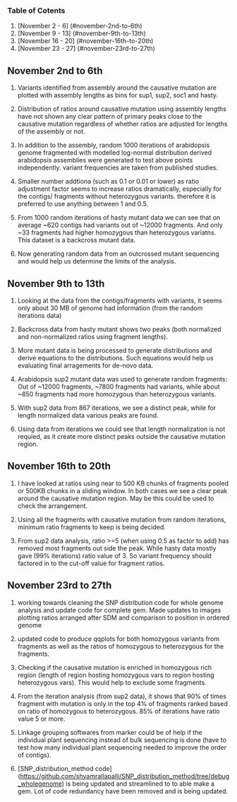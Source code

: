 ### Table of Cotents
1. [November 2 - 6]  (#november-2nd-to-6th)
2. [November 9 - 13]  (#november-9th-to-13th)
3. [November 16 - 20]  (#november-16th-to-20th)
4. [November 23 - 27]  (#november-23rd-to-27th)

## November 2nd to 6th

1. Variants identified from assembly around the causative mutation are plotted with assembly lengths as bins for sup1, sup2, soc1 and hasty.

2. Distribution of ratios around causative mutation using assembly lengths have not shown any clear pattern of primary peaks close to the causative mutation regardless of whether ratios are adjusted for lengths of the assembly or not.

3. In addition to the assembly, random 1000 iterations of arabidopsis genome fragmented with modelled log-normal distribution derived arabidopsis assemblies were generated to test above points independently. variant frequencies are taken from published studies.

4. Smaller number addtiona (such as 0.1 or 0.01 or lower) as ratio adjustment factor seems to increase ratios dramatically, especially for the contigs/ fragments without heterozygous variants. therefore it is preferred to use anything between 1 and 0.5.

5. From 1000 random iterations of hasty mutant data we can see that on average ~620 contigs had variants out of ~12000 fragments. And only ~33 fragments had higher homozygous than heterozygous variatns. This dataset is a backcross mutant data. 

6. Now generating random data from an outcrossed mutant sequencing and would help us determine the limits of the analysis.


## November 9th to 13th

1. Looking at the data from the contigs/fragments with variants, it seems only about 30 MB of genome had information (from the random iterations data)

2. Backcross data from hasty mutant shows two peaks (both normalized and non-normalized ratios using fragment lengths).

3. More mutant data is being processed to generate distributions and derive equations to the distributions. Such equations would help us evaluating final arragements for de-novo data.

4. Arabidopsis sup2 mutant data was used to generate random fragments: Out of ~12000 fragments, ~7800 fragments had variants, while about ~850 fragments had more homozygous than heterozygous variants.

5. With sup2 data from 867 iterations, we see a distinct peak, while for length normalized data various peaks are found.

6. Using data from iterations we could see that length normalization is not requied, as it create more distinct peaks outside the causative mutation region.


## November 16th to 20th

1. I have looked at ratios using near to 500 KB chunks of fragments pooled or 500KB chunks in a sliding window. In both cases we see a clear peak around the causative mutation region. May be this could be used to check the arrangement.

2. Using all the fragments with causative mutation from random iterations, minimum ratio fragments to keep is being decided.

3. From sup2 data analysis, ratio >=5 (when using 0.5 as factor to add) has removed most fragments out side the peak. While hasty data mostly gave (99% iterations) ratio value of 3. So variant frequency should factored in to the cut-off value for fragment ratios.


## November 23rd to 27th

1. working towards cleaning the SNP distribution code for whole genome analysis and update code for complete gem. Made updates to images plotting ratios arranged after SDM and comparison to position in ordered genome

2. updated code to produce qqplots for both homozygous variants from fragments as well as the ratios of homozygous to heterozygous for the fragments.

3. Checking if the causative mutation is enriched in homozygous rich region (length of region hosting homozygous vars to region hosting heterozygous vars). This would help to exclude some fragments.

4. From the iteration analysis (from sup2 data), it shows that 90% of times fragment with mutation is only in the top 4% of fragments ranked based on ratio of homozygous to heterozygous. 85% of iterations have ratio value 5 or more.

5. Linkage grouping softwares from marker could be of help if the individual plant sequencing instead of bulk sequencing is done (have to test how many individual plant sequencing needed to improve the order of contigs).

6. [SNP_distribution_method code] (https://github.com/shyamrallapalli/SNP_distribution_method/tree/debug_wholegenome) is being updated and streamlined to to able make a gem. Lot of code redundancy have been removed and is being updated.